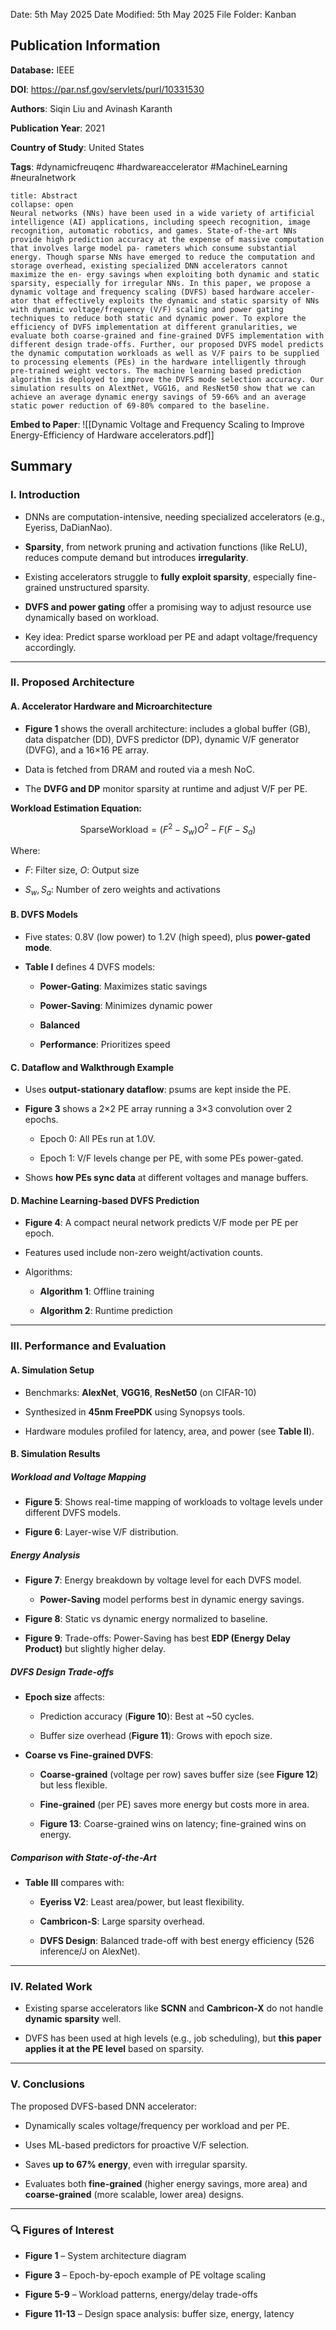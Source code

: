 Date: 5th May 2025
Date Modified: 5th May 2025
File Folder: Kanban
## Publication Information

**Database:** IEEE

**DOI**: https://par.nsf.gov/servlets/purl/10331530

**Authors**: Siqin Liu and Avinash Karanth

**Publication Year**: 2021

**Country of Study**: United States

**Tags**: #dynamicfreuqenc #hardwareaccelerator #MachineLearning #neuralnetwork

```ad-abstract
title: Abstract
collapse: open
Neural networks (NNs) have been used in a wide variety of artificial intelligence (AI) applications, including speech recognition, image recognition, automatic robotics, and games. State-of-the-art NNs provide high prediction accuracy at the expense of massive computation that involves large model pa- rameters which consume substantial energy. Though sparse NNs have emerged to reduce the computation and storage overhead, existing specialized DNN accelerators cannot maximize the en- ergy savings when exploiting both dynamic and static sparsity, especially for irregular NNs. In this paper, we propose a dynamic voltage and frequency scaling (DVFS) based hardware acceler- ator that effectively exploits the dynamic and static sparsity of NNs with dynamic voltage/frequency (V/F) scaling and power gating techniques to reduce both static and dynamic power. To explore the efficiency of DVFS implementation at different granularities, we evaluate both coarse-grained and fine-grained DVFS implementation with different design trade-offs. Further, our proposed DVFS model predicts the dynamic computation workloads as well as V/F pairs to be supplied to processing elements (PEs) in the hardware intelligently through pre-trained weight vectors. The machine learning based prediction algorithm is deployed to improve the DVFS mode selection accuracy. Our simulation results on AlextNet, VGG16, and ResNet50 show that we can achieve an average dynamic energy savings of 59-66% and an average static power reduction of 69-80% compared to the baseline.
```

**Embed to Paper**: ![[Dynamic Voltage and Frequency Scaling to Improve Energy-Efficiency of Hardware accelerators.pdf]]

## Summary

### **I. Introduction**

- DNNs are computation-intensive, needing specialized accelerators (e.g., Eyeriss, DaDianNao).
    
- **Sparsity**, from network pruning and activation functions (like ReLU), reduces compute demand but introduces **irregularity**.
    
- Existing accelerators struggle to **fully exploit sparsity**, especially fine-grained unstructured sparsity.
    
- **DVFS and power gating** offer a promising way to adjust resource use dynamically based on workload.
    
- Key idea: Predict sparse workload per PE and adapt voltage/frequency accordingly.
    

---

### **II. Proposed Architecture**

#### **A. Accelerator Hardware and Microarchitecture**

- **Figure 1** shows the overall architecture: includes a global buffer (GB), data dispatcher (DD), DVFS predictor (DP), dynamic V/F generator (DVFG), and a 16×16 PE array.
    
- Data is fetched from DRAM and routed via a mesh NoC.
    
- The **DVFG and DP** monitor sparsity at runtime and adjust V/F per PE.
    

**Workload Estimation Equation:**

$$\text{SparseWorkload}=(F^2−S_{w})O^2−F(F−S_{a})$$

Where:

- $F$: Filter size, $O$: Output size
    
- $S_w, S_a$​: Number of zero weights and activations
    

#### **B. DVFS Models**

- Five states: 0.8V (low power) to 1.2V (high speed), plus **power-gated mode**.
    
- **Table I** defines 4 DVFS models:
    
    - **Power-Gating**: Maximizes static savings
        
    - **Power-Saving**: Minimizes dynamic power
        
    - **Balanced**
        
    - **Performance**: Prioritizes speed
        

#### **C. Dataflow and Walkthrough Example**

- Uses **output-stationary dataflow**: psums are kept inside the PE.
    
- **Figure 3** shows a 2×2 PE array running a 3×3 convolution over 2 epochs.
    
    - Epoch 0: All PEs run at 1.0V.
        
    - Epoch 1: V/F levels change per PE, with some PEs power-gated.
        
- Shows **how PEs sync data** at different voltages and manage buffers.
    

#### **D. Machine Learning-based DVFS Prediction**

- **Figure 4**: A compact neural network predicts V/F mode per PE per epoch.
    
- Features used include non-zero weight/activation counts.
    
- Algorithms:
    
    - **Algorithm 1**: Offline training
        
    - **Algorithm 2**: Runtime prediction
        

---

### **III. Performance and Evaluation**

#### **A. Simulation Setup**

- Benchmarks: **AlexNet**, **VGG16**, **ResNet50** (on CIFAR-10)
    
- Synthesized in **45nm FreePDK** using Synopsys tools.
    
- Hardware modules profiled for latency, area, and power (see **Table II**).
    

#### **B. Simulation Results**

##### **Workload and Voltage Mapping**

- **Figure 5**: Shows real-time mapping of workloads to voltage levels under different DVFS models.
    
- **Figure 6**: Layer-wise V/F distribution.
    

##### **Energy Analysis**

- **Figure 7**: Energy breakdown by voltage level for each DVFS model.
    
    - **Power-Saving** model performs best in dynamic energy savings.
        
- **Figure 8**: Static vs dynamic energy normalized to baseline.
    
- **Figure 9**: Trade-offs: Power-Saving has best **EDP (Energy Delay Product)** but slightly higher delay.
    

##### **DVFS Design Trade-offs**

- **Epoch size** affects:
    
    - Prediction accuracy (**Figure 10**): Best at ~50 cycles.
        
    - Buffer size overhead (**Figure 11**): Grows with epoch size.
        
- **Coarse vs Fine-grained DVFS**:
    
    - **Coarse-grained** (voltage per row) saves buffer size (see **Figure 12**) but less flexible.
        
    - **Fine-grained** (per PE) saves more energy but costs more in area.
        
    - **Figure 13**: Coarse-grained wins on latency; fine-grained wins on energy.
        

##### **Comparison with State-of-the-Art**

- **Table III** compares with:
    
    - **Eyeriss V2**: Least area/power, but least flexibility.
        
    - **Cambricon-S**: Large sparsity overhead.
        
    - **DVFS Design**: Balanced trade-off with best energy efficiency (526 inference/J on AlexNet).
        

---

### **IV. Related Work**

- Existing sparse accelerators like **SCNN** and **Cambricon-X** do not handle **dynamic sparsity** well.
    
- DVFS has been used at high levels (e.g., job scheduling), but **this paper applies it at the PE level** based on sparsity.
    

---

### **V. Conclusions**

The proposed DVFS-based DNN accelerator:

- Dynamically scales voltage/frequency per workload and per PE.
    
- Uses ML-based predictors for proactive V/F selection.
    
- Saves **up to 67% energy**, even with irregular sparsity.
    
- Evaluates both **fine-grained** (higher energy savings, more area) and **coarse-grained** (more scalable, lower area) designs.
    

---

### 🔍 **Figures of Interest**

- **Figure 1** – System architecture diagram
    
- **Figure 3** – Epoch-by-epoch example of PE voltage scaling
    
- **Figure 5-9** – Workload patterns, energy/delay trade-offs
    
- **Figure 11-13** – Design space analysis: buffer size, energy, latency